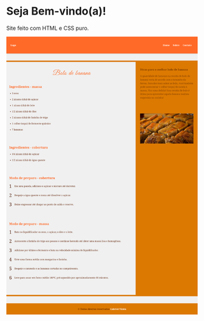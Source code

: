  # Seja Bem-vindo(a)!
 Site feito com HTML e CSS puro.

<img src="./Screenshot%202022-11-13%20at%2018-34-24%20Site%20com%20GRID.png">